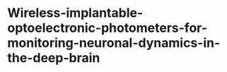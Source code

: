 # Wireless-implantable-optoelectronic-photometers-for-monitoring-neuronal-dynamics-in-the-deep-brain